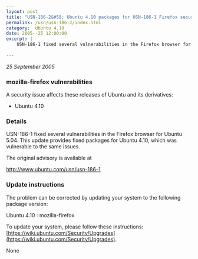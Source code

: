 ```yaml
---
layout: post
title: "USN-186-2&#58; Ubuntu 4.10 packages for USN-186-1 Firefox security update"
permalink: /usn/usn-186-2/index.html
category:  Ubuntu 4.10
date: 2005--25 12:00:00
excerpt: |
    USN-186-1 fixed several vulnerabilities in the Firefox browser for Ubuntu 5.04. This update provides fixed packages for Ubuntu 4.10, which was vulnerable to the same issues.
    
--- 
```

 
 

*25 September 2005*

### mozilla-firefox vulnerabilities

A security issue affects these releases of Ubuntu and its derivatives:

* Ubuntu 4.10

### Details

USN-186-1 fixed several vulnerabilities in the Firefox browser for Ubuntu 5.04. This update provides fixed packages for Ubuntu 4.10, which was vulnerable to the same issues.

The original advisory is available at

 http://www.ubuntu.com/usn/usn-186-1

### Update instructions

The problem can be corrected by updating your system to the following package version:

Ubuntu 4.10
 : mozilla-firefox 

To update your system, please follow these instructions: [https://wiki.ubuntu.com/Security/Upgrades](https://wiki.ubuntu.com/Security/Upgrades).

None

